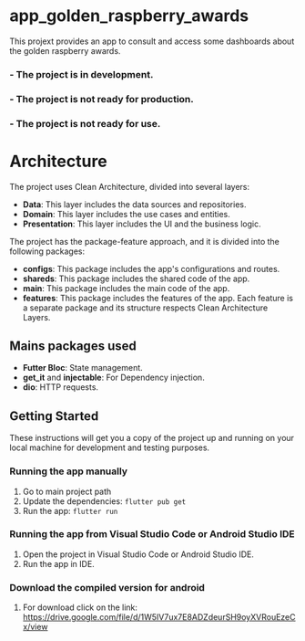 # app_golden_raspberry_awards

This projext provides an app to consult and access some dashboards about the golden raspberry awards.


### - The project is in development.
### - The project is not ready for production. 
### - The project is not ready for use.

# Architecture

The project uses Clean Architecture, divided into several layers:  

- **Data**: This layer includes the data sources and repositories.
- **Domain**: This layer includes the use cases and entities.
- **Presentation**: This layer includes the UI and the business logic.  

The project has the package-feature approach, and it is divided into the following packages:

- **configs**: This package includes the app's configurations and routes.  
- **shareds**: This package includes the shared code of the app.
- **main**: This package includes the main code of the app.  
- **features**: This package includes the features of the app. Each feature is a separate package and its structure respects Clean Architecture Layers.

## Mains packages used
- **Futter Bloc**: State management.
- **get_it** and **injectable**: For Dependency injection.
- **dio**: HTTP requests.

## Getting Started

These instructions will get you a copy of the project up and running on your local machine for development and testing purposes.

### Running the app manually
1. Go to main project path
2. Update the dependencies: `flutter pub get`
3. Run the app: `flutter run`

### Running the app from Visual Studio Code or Android Studio IDE
1. Open the project in Visual Studio Code or Android Studio IDE.
2. Run the app in IDE.

### Download the compiled version for android
1. For download click on the link: https://drive.google.com/file/d/1W5IV7ux7E8ADZdeurSH9oyXVRouEzeCx/view
